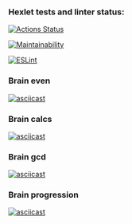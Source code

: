 ### Hexlet tests and linter status:
[![Actions Status](https://github.com/amarynets/frontend-project-lvl1/workflows/hexlet-check/badge.svg)](https://github.com/amarynets/frontend-project-lvl1/actions)

[![Maintainability](https://api.codeclimate.com/v1/badges/a99a88d28ad37a79dbf6/maintainability)](https://codeclimate.com/github/amarynets/frontend-project-lvl1)

[![ESLint](https://github.com/amarynets/frontend-project-lvl1/actions/workflows/main.yml/badge.svg)](https://github.com/amarynets/frontend-project-lvl1/actions/workflows/main.yml)

### Brain even
[![asciicast](https://asciinema.org/a/jC8psPKbfW8RqHWmbtQ7UUSVK.svg)](https://asciinema.org/a/jC8psPKbfW8RqHWmbtQ7UUSVK)

### Brain calcs
[![asciicast](https://asciinema.org/a/AlObfQVNZgYe6JAESg15pWODg.svg)](https://asciinema.org/a/AlObfQVNZgYe6JAESg15pWODg)

### Brain gcd
[![asciicast](https://asciinema.org/a/Ffy7nTVNq7IRR5Ggr6lmCIhYx.svg)](https://asciinema.org/a/Ffy7nTVNq7IRR5Ggr6lmCIhYx)

### Brain progression
[![asciicast](https://asciinema.org/a/w1Knq80z8hJpBoR9QRKhI0KzC.svg)](https://asciinema.org/a/w1Knq80z8hJpBoR9QRKhI0KzC)